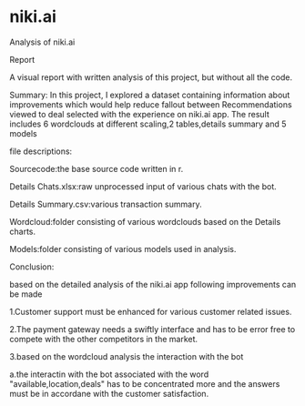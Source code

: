 # niki.ai
Analysis of niki.ai

Report

A visual report with written analysis of this project, but without all the code.

Summary:
In this project, I explored a dataset containing information about improvements which would help reduce 
fallout between Recommendations viewed to deal selected with the experience on niki.ai app.
The result includes 6 wordclouds at different scaling,2 tables,details summary and 5 models

file descriptions:

Sourcecode:the base source code written in r.

Details Chats.xlsx:raw unprocessed input of various chats with the bot.

Details Summary.csv:various transaction summary.

Wordcloud:folder consisting of various wordclouds based on the Details charts.

Models:folder consisting of various models used in analysis.



Conclusion:

based on the detailed analysis of the niki.ai app following improvements can be made

1.Customer support must be enhanced for various customer related issues.

2.The payment gateway needs a swiftly interface and has to be error free to compete with the other competitors in the market.

3.based on the wordcloud analysis the interaction with the bot 

a.the interactin with the bot associated with the word "available,location,deals" has to be concentrated more and the answers must be 
in accordane with the customer satisfaction.

